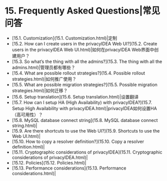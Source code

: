 # 15. Frequently Asked Questions|常见问答

* [15.1. Customization](15.1. Customization.html)|定制
* [15.2. How can I create users in the privacyIDEA Web UI?](15.2. Create users in the privacyIDEA Web UI.html)|如何在privacyIDEA Web界面中创建用户？
* [15.3. So what’s the thing with all the admins?](15.3. The thing with all the admins.html)|管理员都有哪些？
* [15.4. What are possible rollout strategies?](15.4. Possible rollout strategies.html)|如何推广使用？
* [15.5. What are possible migration strategies?](15.5. Possible migration strategies.html)|如何迁移？
* [15.6. Setup translation](15.6. Setup translation.html)|设置翻译
* [15.7. How can I setup HA (High Availability) with privacyIDEA?](15.7. Setup High Availability with privacyIDEA.html)|privacyIDEA如何设置HA（高可用性）？
* [15.8. MySQL database connect string](15.8. MySQL database connect string.html)|
* [15.9. Are there shortcuts to use the Web UI?](15.9. Shortcuts to use the Web UI.html)|
* [15.10. How to copy a resolver definition?](15.10. Copy a resolver definition.html)|
* [15.11. Cryptographic considerations of privacyIDEA](15.11. Cryptographic considerations of privacyIDEA.html)|
* [15.12. Policies](15.12. Policies.html)|
* [15.13. Performance considerations](15.13. Performance considerations.html)|
